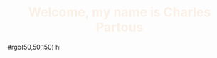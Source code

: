 <h1 align="center" title="Thanks for coming!" style="color:Linen">
  Welcome, my name is Charles Partous
</h1>
#rgb(50,50,150) hi
